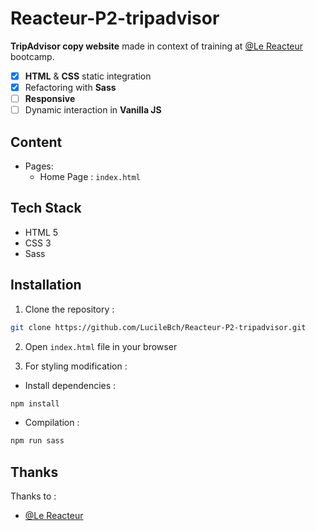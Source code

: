 # Reacteur-P2-tripadvisor

**TripAdvisor copy website** made in context of training at [@Le Reacteur](https://github.com/lereacteur) bootcamp.

- [x] **HTML** & **CSS** static integration
- [x] Refactoring with **Sass**
- [ ] **Responsive**
- [ ] Dynamic interaction in **Vanilla JS**

## Content

- Pages:
  - Home Page : `index.html`

## Tech Stack

- HTML 5
- CSS 3
- Sass

## Installation

1. Clone the repository :

```bash
git clone https://github.com/LucileBch/Reacteur-P2-tripadvisor.git
```

2. Open `index.html` file in your browser

3. For styling modification :

- Install dependencies :

```bash
npm install
```

- Compilation :

```bash
npm run sass
```

## Thanks

Thanks to :

- [@Le Reacteur](https://github.com/lereacteur)
